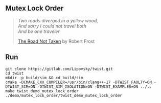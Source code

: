 ## Mutex Lock Order

> _Two roads diverged in a yellow wood,_  
> _And sorry I could not travel both_  
>_And be one traveler_
>
> [The Road Not Taken](https://www.poetryfoundation.org/poems/44272/the-road-not-taken) by Robert Frost

## Run

```shell
git clone https://gitlab.com/Lipovsky/twist.git
cd twist
mkdir -p build/sim && cd build/sim
cmake -DCMAKE_CXX_COMPILER=/usr/bin/clang++-17 -DTWIST_FAULTY=ON -DTWIST_SIM=ON -DTWIST_SIM_ISOLATION=ON -DTWIST_EXAMPLES=ON ../..
make twist_demo_mutex_lock_order
./demo/mutex_lock_order/twist_demo_mutex_lock_order
```